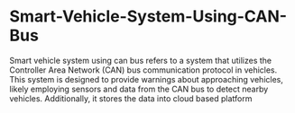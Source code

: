 # Smart-Vehicle-System-Using-CAN-Bus
Smart vehicle system using can bus refers to a system that utilizes the Controller Area Network (CAN) bus communication protocol in vehicles. This system is designed to provide warnings about approaching vehicles, likely employing sensors and data from the CAN bus to detect nearby vehicles. Additionally, it stores the data into cloud based platform
